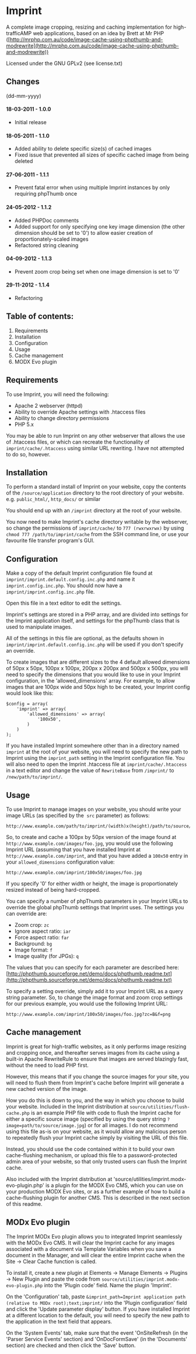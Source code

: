
# Imprint

A complete image cropping, resizing and caching implementation for high-trafficAMP web applications, based on an idea by Brett at Mr PHP ([http://mrphp.com.au/code/image-cache-using-phpthumb-and-modrewrite](http://mrphp.com.au/code/image-cache-using-phpthumb-and-modrewrite))

Licensed under the GNU GPLv2 (see license.txt)

## Changes

(dd-mm-yyyy)

#### 18-03-2011 - 1.0.0

 - Initial release

#### 18-05-2011 - 1.1.0

 - Added ability to delete specific size(s) of cached images
 - Fixed issue that prevented all sizes of specific cached image from being deleted

#### 27-06-2011 - 1.1.1

 - Prevent fatal error when using multiple Imprint instances by only requiring phpThumb once

#### 24-05-2012 - 1.1.2

 - Added PHPDoc comments
 - Added support for only specifying one key image dimension (the other dimension should be set to '0') to allow easier creation of proportionately-scaled images
 - Refactored string cleaning

#### 04-09-2012 - 1.1.3

 - Prevent zoom crop being set when one image dimension is set to '0'


#### 29-11-2012 - 1.1.4

 - Refactoring


## Table of contents:

1. Requirements
2. Installation
3. Configuration
4. Usage
5. Cache management
6. MODX Evo plugin


## Requirements

To use Imprint, you will need the following:

- Apache 2 webserver (httpd)
- Ability to override Apache settings with .htaccess files
- Ability to change directory permissions
- PHP 5.x

You may be able to run Imprint on any other webserver that allows the use of .htaccess files, or which can recreate the functionality of `imprint/cache/.htaccess` using similar URL rewriting. I have not attempted to do so, however.

## Installation

To perform a standard install of Imprint on your website, copy the contents of the `/source/application` directory to the root directory of your website. e.g. `public_html/`, `http_docs/` or similar

You should end up with an `/imprint` directory at the root of your website.

You now need to make Imprint's cache directory writable by the webserver, so change the permissions of `imprint/cache/` to `777 (rwxrwxrwx)`  by using `chmod 777 /path/to/imprint/cache` from the SSH command line, or use your favourite file transfer program's GUI.

## Configuration

Make a copy of the default Imprint configuration file found at `imprint/imprint.default.config.inc.php` and name it `imprint.config.inc.php`. You should now have a `imprint/imprint.config.inc.php` file.

Open this file in a text editor to edit the settings.

Imprint's settings are stored in a PHP array, and are divided into settings for the Imprint application itself, and settings for the phpThumb class that is used to manipulate images.

All of the settings in this file are optional, as the defaults shown in `imprint/imprint.default.config.inc.php` will be used if you don't specify an override.

To create images that are different sizes to the 4 default allowed dimensions of 50px x 50px, 100px x 100px, 200px x 200px and 500px x 500px, you will need to specify the dimensions that you would like to use in your Imprint configuration, in the 'allowed_dimensions' array. For example, to allow images that are 100px wide and 50px high to be created, your Imprint config would look like this:

	$config = array(
		'imprint' => array(
			'allowed_dimensions' => array(
				'100x50',
			)
		)
	);

If you have installed Imprint somewhere other than in a directory named `imprint` at the root of your website, you will need to specify the new path to Imprint using the `imprint_path` setting in the Imprint configuration file. You will also need to open the Imprint .htaccess file at `imprint/cache/.htaccess` in a text editor and change the value of `RewriteBase` from `/imprint/` to `/new/path/to/imprint/`.


## Usage

To use Imprint to manage images on your website, you should write your image URLs (as specified by the <img> `src` parameter) as follows:

	http://www.example.com/path/to/imprint/(width)x(height)/path/to/source/image.jpg

So, to create and cache a 100px by 50px version of the image found at `http://www.example.com/images/foo.jpg`, you would use the following Imprint URL (assuming that you have installed Imprint at `http://www.example.com/imprint`, and that you have added a `100x50` entry in your `allowed_dimensions` configuration value:

	http://www.example.com/imprint/100x50/images/foo.jpg

If you specify '0' for either width or height, the image is proportionately resized instead of being hard-cropped.

You can specify a number of phpThumb parameters in your Imprint URLs to override the global phpThumb settings that Imprint uses. The settings you can override are:

- Zoom crop: `zc`
- Ignore aspect ratio: `iar`
- Force aspect ratio: `far`
- Background: `bg`
- Image format: `f`
- Image quality (for JPGs): `q`

The values that you can specify for each parameter are described here: [http://phpthumb.sourceforge.net/demo/docs/phpthumb.readme.txt](http://phpthumb.sourceforge.net/demo/docs/phpthumb.readme.txt)

To specify a setting override, simply add it to your Imprint URL as a query string parameter. So, to change the image format and zoom crop settings for our previous example, you would use the following Imprint URL:

	http://www.example.com/imprint/100x50/images/foo.jpg?zc=B&f=png

## Cache management

Imprint is great for high-traffic websites, as it only performs image resizing and cropping once, and thereafter serves images from its cache using a built-in Apache RewriteRule to ensure that images are served blazingly fast, without the need to load PHP first.

However, this means that if you change the source images for your site, you will need to flush them from Imprint's cache before Imprint will generate a new cached version of the image.

How you do this is down to you, and the way in which you choose to build your website. Included in the Imprint distribution at `source/utilities/flush-cache.php` is an example PHP file with code to flush the Imprint cache for either a specific source image (specified by using the query string `?image=path/to/source/image.jpg`) or for all images. I do not recommend using this file as-is on your website, as it would allow any malicious person to repeatedly flush your Imprint cache simply by visiting the URL of this file.

Instead, you should use the code contained within it to build your own cache-flushing mechanism, or upload this file to a password-protected admin area of your website, so that only trusted users can flush the Imprint cache.

Also included with the Imprint distribution at 'source/utilities/imprint.modx-evo-plugin.php' is a plugin for the MODX Evo CMS, which you can use on your production MODX Evo sites, or as a further example of how to build a cache-flushing plugin for another CMS. This is described in the next section of this readme.

## MODx Evo plugin

The Imprint MODx Evo plugin allows you to integrated Imprint seamlessly with the MODx Evo CMS. It will clear the Imprint cache for any images associated with a document via Template Variables when you save a document in the Manager, and will clear the entire Imprint cache when the Site -> Clear Cache function is called.

To install it, create a new plugin at Elements -> Manage Elements -> Plugins -> New Plugin and paste the code from `source/utilities/imprint.modx-evo-plugin.php` into the 'Plugin code' field. Name the plugin 'Imprint'.

On the 'Configuration' tab, paste `&imprint_path=Imprint application path (relative to MODx root);text;imprint/` into the 'Plugin configuration' field and click the 'Update parameter display' button. If you have installed Imprint at a different location to the default, you will need to specify the new path to the application in the text field that appears.

On the 'System Events' tab, make sure that the event 'OnSiteRefresh (in the 'Parser Service Events' section) and 'OnDocFormSave' (in the 'Documents' section) are checked and then click the 'Save' button.